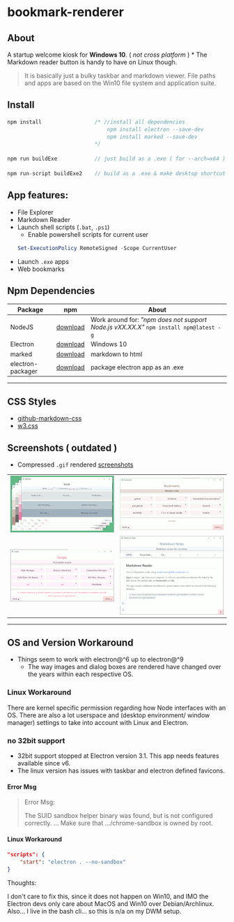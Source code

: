 # bookmark-renderer

## About

A startup welcome kiosk for **Windows 10**. ( *not cross platform* )
    * The Markdown reader button is handy to have on Linux though.

> It is basically just a bulky taskbar and markdown viewer. File paths and apps are based on the Win10 file system and application suite.

## Install

```js
npm install                 /* //install all dependencies
                                npm install electron --save-dev
                                npm install marked --save-dev
                            */

npm run buildExe            // just build as a .exe ( for --arch=x64 )

npm run-script buildExe2    // build as a .exe & make desktop shortcut along with a startup link
```

## App features:

* File Explorer
* Markdown Reader
* Launch shell scripts (```.bat```, ```.ps1```)
    * Enable powershell scripts for current user
    ```ps1
    Set-ExecutionPolicy RemoteSigned -Scope CurrentUser
    ```
* Launch ```.exe``` apps
* Web bookmarks

## Npm Dependencies

| Package | npm | About |
|---|---|---|
|NodeJS|[download]( https://nodejs.org )|Work around for: *"npm does not support Node.js vXX.XX.X"* ```npm install npm@latest -g```|
|Electron|[download]( https://www.electronjs.org/ )|Windows 10|
|marked|[download]( https://www.npmjs.com/package/marked )|markdown to html|
|electron-packager|[download]( https://www.npmjs.com/package/electron-packager )|package electron app as an .exe|

---

## CSS Styles

* [github-markdown-css]( https://github.com/sindresorhus/github-markdown-css )
* [w3.css](https://www.w3schools.com/w3css/w3css_color_themes.asp)

## Screenshots ( outdated )

* Compressed ```.gif``` rendered [screenshots](screenshots/README.md)

|||
|:---:|:---:|
|![screenshots\group-colors-600x329.gif](screenshots/group-colors-600x329.gif)|![screenshots\bookmarks.gif](screenshots/bookmarks.gif)|
|![screenshots\scripts.gif](screenshots/scripts.gif)|![screenshots\kiosk-md.gif](screenshots/kiosk-md.gif)|

---

## OS and Version Workaround

* Things seem to work with electron@^6 up to electron@^9
    * The way images and dialog boxes are rendered have changed over the years within each respective OS.

### Linux Workaround

There are kernel specific permission regarding how Node interfaces with an OS. There are also  a lot userspace and (desktop environment/ window manager) settings to take into account with Linux and Electron.

### no 32bit support

* 32bit support stopped at Electron version 3.1. This app needs features available since v6.
* The linux version has issues with taskbar and electron defined favicons.

#### Error Msg

> Error Msg:
>
> The SUID sandbox helper binary was found, but is not configured correctly. ... Make sure that .../chrome-sandbox is owned by root.

#### Linux Workaround

```json
"scripts": {
    "start": "electron . --no-sandbox"
}
```

Thoughts:

I don't care to fix this, since it does not happen on Win10, and IMO the Electron devs only care about MacOS and Win10 over Debian/Archlinux. Also... I live in the bash cli... so this is n/a on my DWM setup.
